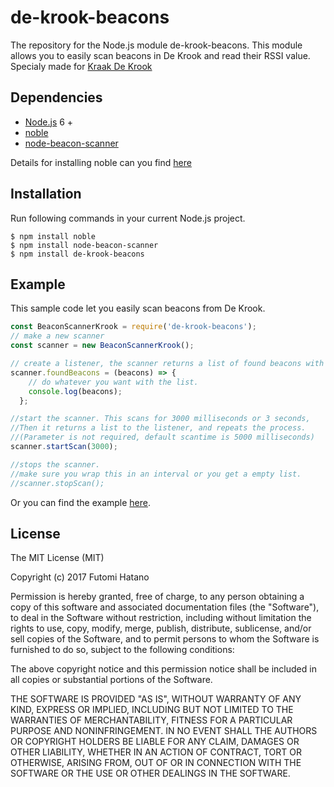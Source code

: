 # de-krook-beacons
The repository for the Node.js module de-krook-beacons. This module allows you to easily scan beacons in De Krook and read their RSSI value. Specialy made for [Kraak De Krook](https://kraak.dekrook.be)

## Dependencies
* [Node.js](https://nodejs.org/en/) 6 +
* [noble](https://github.com/sandeepmistry/noble)
* [node-beacon-scanner](https://github.com/futomi/node-beacon-scanner)

Details for installing noble can you find [here](https://github.com/noble/noble)

## Installation
Run following commands in your current Node.js project.
```
$ npm install noble
$ npm install node-beacon-scanner
$ npm install de-krook-beacons
```
## Example
This sample code let you easily scan beacons from De Krook.
```JavaScript
const BeaconScannerKrook = require('de-krook-beacons'); 
// make a new scanner
const scanner = new BeaconScannerKrook();

// create a listener, the scanner returns a list of found beacons with their RSSI. 
scanner.foundBeacons = (beacons) => {
    // do whatever you want with the list.
    console.log(beacons);
  };

//start the scanner. This scans for 3000 milliseconds or 3 seconds, 
//Then it returns a list to the listener, and repeats the process. 
//(Parameter is not required, default scantime is 5000 milliseconds)
scanner.startScan(3000);

//stops the scanner.
//make sure you wrap this in an interval or you get a empty list.
//scanner.stopScan();

```
Or you can find the example [here](https://github.com/lab9k/de-krook-beacons/blob/master/example.js).

## License

The MIT License (MIT)

Copyright (c) 2017 Futomi Hatano

Permission is hereby granted, free of charge, to any person obtaining a copy
of this software and associated documentation files (the "Software"), to deal
in the Software without restriction, including without limitation the rights
to use, copy, modify, merge, publish, distribute, sublicense, and/or sell
copies of the Software, and to permit persons to whom the Software is
furnished to do so, subject to the following conditions:

The above copyright notice and this permission notice shall be included in all
copies or substantial portions of the Software.

THE SOFTWARE IS PROVIDED "AS IS", WITHOUT WARRANTY OF ANY KIND, EXPRESS OR
IMPLIED, INCLUDING BUT NOT LIMITED TO THE WARRANTIES OF MERCHANTABILITY,
FITNESS FOR A PARTICULAR PURPOSE AND NONINFRINGEMENT. IN NO EVENT SHALL THE
AUTHORS OR COPYRIGHT HOLDERS BE LIABLE FOR ANY CLAIM, DAMAGES OR OTHER
LIABILITY, WHETHER IN AN ACTION OF CONTRACT, TORT OR OTHERWISE, ARISING FROM,
OUT OF OR IN CONNECTION WITH THE SOFTWARE OR THE USE OR OTHER DEALINGS IN THE
SOFTWARE.